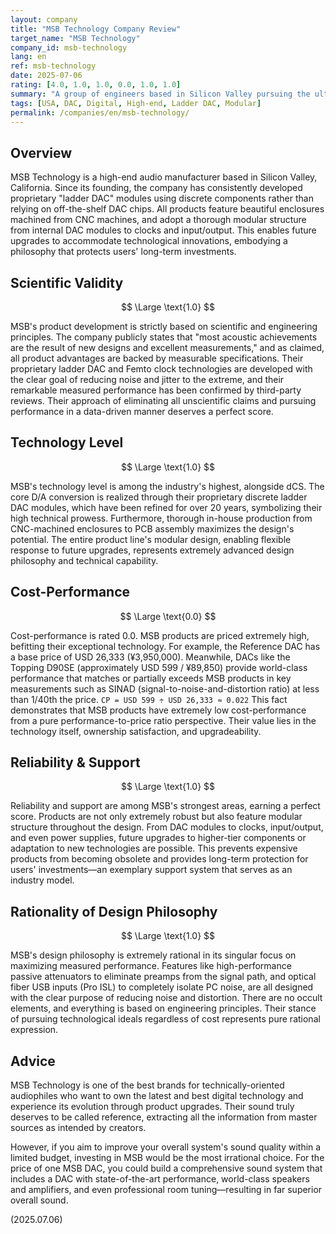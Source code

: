 ```yaml
---
layout: company
title: "MSB Technology Company Review"
target_name: "MSB Technology"
company_id: msb-technology
lang: en
ref: msb-technology
date: 2025-07-06
rating: [4.0, 1.0, 1.0, 0.0, 1.0, 1.0]
summary: "A group of engineers based in Silicon Valley pursuing the ultimate in digital reproduction. For over 20 years, they have continued in-house development of their discrete ladder DAC, challenging the limits of measured performance. Their products are designed with a modular structure that allows for upgrades, ensuring long-term value. However, their pursuit of technological ideals comes at an uncompromising price, with equivalent or superior measured performance available at 1/40th the cost, resulting in zero cost-performance rating. This brand embodies the pinnacle of engineering and its corresponding price."
tags: [USA, DAC, Digital, High-end, Ladder DAC, Modular]
permalink: /companies/en/msb-technology/
---
```


## Overview

MSB Technology is a high-end audio manufacturer based in Silicon Valley, California. Since its founding, the company has consistently developed proprietary "ladder DAC" modules using discrete components rather than relying on off-the-shelf DAC chips. All products feature beautiful enclosures machined from CNC machines, and adopt a thorough modular structure from internal DAC modules to clocks and input/output. This enables future upgrades to accommodate technological innovations, embodying a philosophy that protects users' long-term investments.

## Scientific Validity

$$ \Large \text{1.0} $$

MSB's product development is strictly based on scientific and engineering principles. The company publicly states that "most acoustic achievements are the result of new designs and excellent measurements," and as claimed, all product advantages are backed by measurable specifications. Their proprietary ladder DAC and Femto clock technologies are developed with the clear goal of reducing noise and jitter to the extreme, and their remarkable measured performance has been confirmed by third-party reviews. Their approach of eliminating all unscientific claims and pursuing performance in a data-driven manner deserves a perfect score.

## Technology Level

$$ \Large \text{1.0} $$

MSB's technology level is among the industry's highest, alongside dCS. The core D/A conversion is realized through their proprietary discrete ladder DAC modules, which have been refined for over 20 years, symbolizing their high technical prowess. Furthermore, thorough in-house production from CNC-machined enclosures to PCB assembly maximizes the design's potential. The entire product line's modular design, enabling flexible response to future upgrades, represents extremely advanced design philosophy and technical capability.

## Cost-Performance

$$ \Large \text{0.0} $$

Cost-performance is rated 0.0. MSB products are priced extremely high, befitting their exceptional technology. For example, the Reference DAC has a base price of USD 26,333 (¥3,950,000). Meanwhile, DACs like the Topping D90SE (approximately USD 599 / ¥89,850) provide world-class performance that matches or partially exceeds MSB products in key measurements such as SINAD (signal-to-noise-and-distortion ratio) at less than 1/40th the price.
`CP = USD 599 ÷ USD 26,333 ≈ 0.022`
This fact demonstrates that MSB products have extremely low cost-performance from a pure performance-to-price ratio perspective. Their value lies in the technology itself, ownership satisfaction, and upgradeability.

## Reliability & Support

$$ \Large \text{1.0} $$

Reliability and support are among MSB's strongest areas, earning a perfect score. Products are not only extremely robust but also feature modular structure throughout the design. From DAC modules to clocks, input/output, and even power supplies, future upgrades to higher-tier components or adaptation to new technologies are possible. This prevents expensive products from becoming obsolete and provides long-term protection for users' investments—an exemplary support system that serves as an industry model.

## Rationality of Design Philosophy

$$ \Large \text{1.0} $$

MSB's design philosophy is extremely rational in its singular focus on maximizing measured performance. Features like high-performance passive attenuators to eliminate preamps from the signal path, and optical fiber USB inputs (Pro ISL) to completely isolate PC noise, are all designed with the clear purpose of reducing noise and distortion. There are no occult elements, and everything is based on engineering principles. Their stance of pursuing technological ideals regardless of cost represents pure rational expression.

## Advice

MSB Technology is one of the best brands for technically-oriented audiophiles who want to own the latest and best digital technology and experience its evolution through product upgrades. Their sound truly deserves to be called reference, extracting all the information from master sources as intended by creators.

However, if you aim to improve your overall system's sound quality within a limited budget, investing in MSB would be the most irrational choice. For the price of one MSB DAC, you could build a comprehensive sound system that includes a DAC with state-of-the-art performance, world-class speakers and amplifiers, and even professional room tuning—resulting in far superior overall sound.

(2025.07.06)